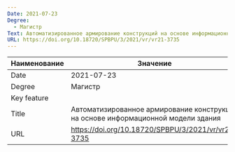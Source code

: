 ```yaml
---
Date: 2021-07-23
Degree:
  - Магистр
Text: Автоматизированное армирование конструкций на основе информационной модели здания
URL: https://doi.org/10.18720/SPBPU/3/2021/vr/vr21-3735
---
```


| Наименование | Значение |
| ----------- | ---------------------------------------------------------------------------------------------------------------------------------- |
| Date        | 2021-07-23 |
| Degree      | Магистр |
| Key feature |  |
| Title       | Автоматизированное армирование конструкций на основе информационной модели здания |
| URL         | https://doi.org/10.18720/SPBPU/3/2021/vr/vr21-3735 |